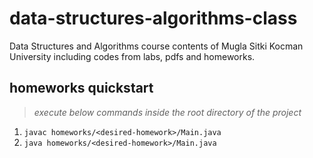 # data-structures-algorithms-class
Data Structures and Algorithms course contents of Mugla Sitki Kocman University including codes from labs, pdfs and homeworks.

## homeworks quickstart
> _execute below commands inside the root directory of the project_
1. `javac homeworks/<desired-homework>/Main.java`
2. `java homeworks/<desired-homework>/Main.java`
